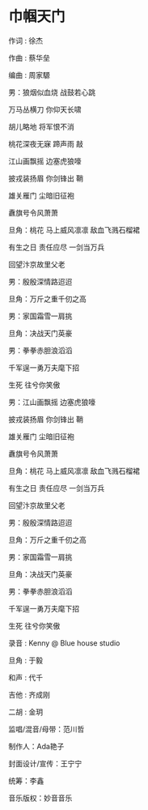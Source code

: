 # 巾帼天门


作词 : 徐杰

作曲 : 蔡华垒

编曲 : 周家騵

男：狼烟似血烧 战鼓若心跳

万马丛横刀 你仰天长啸

胡儿略地 将军恨不消

桃花深夜无寐 蹄声雨 敲

江山画飘摇 边塞虎狼嚎

披戎装扬眉 你剑锋出 鞘

雄关雁门 尘暗旧征袍

纛旗号令风萧萧

旦角：桃花 马上威风凛凛 敌血飞溅石榴裙

有生之日 责任应尽 一剑当万兵

回望汴京故里父老

男：殷殷深情路迢迢

旦角：万斤之重千仞之高

男：家国霜雪一肩挑

旦角：决战天门英豪

男：拳拳赤胆浪滔滔

千军逞一勇万夫麾下招

生死 往兮你笑傲

男：江山画飘摇 边塞虎狼嚎

披戎装扬眉 你剑锋出 鞘

雄关雁门 尘暗旧征袍

纛旗号令风萧萧

旦角：桃花 马上威风凛凛 敌血飞溅石榴裙

有生之日 责任应尽 一剑当万兵

回望汴京故里父老

男：殷殷深情路迢迢

旦角：万斤之重千仞之高

男：家国霜雪一肩挑

旦角：决战天门英豪

男：拳拳赤胆浪滔滔

千军逞一勇万夫麾下招

生死 往兮你笑傲

录音 : Kenny @ Blue house studio

旦角 : 于毅

和声 : 代千

吉他 : 齐成刚

二胡 : 金玥

监唱/混音/母带：范川哲

制作人：Ada艳子

封面设计/宣传：王宁宁

统筹：李鑫

音乐版权：妙音音乐